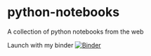 # python-notebooks
A collection of python notebooks from the web

Launch with my binder
[![Binder](https://mybinder.org/badge_logo.svg)](https://mybinder.org/v2/gh/raineydavid/python-notebooks/master)
